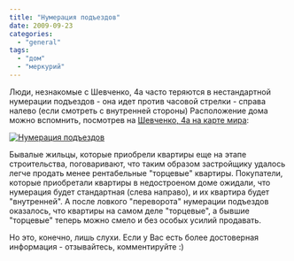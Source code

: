 ```yaml
---
title: "Нумерация подъездов"
date: 2009-09-23
categories: 
  - "general"
tags: 
  - "дом"
  - "меркурий"
---
```


Люди, незнакомые с Шевченко, 4а часто теряются в нестандартной нумерации подъездов - она идет против часовой стрелки - справа налево (если смотреть с внутренней стороны) Расположение дома можно вспомнить, посмотрев на [Шевченко, 4а на карте мира](http://shevchenko4a.brovary.org/house-on-world-map/):

[![Нумерация подъездов](http://shevchenko4a.brovary.org/wp-content/uploads/2009/09/2009-09-23_1823-300x187.jpg "Нумерация подъездов")](http://shevchenko4a.brovary.org/wp-content/uploads/2009/09/2009-09-23_1823.jpg "Нумерация подъездов")

Бывалые жильцы, которые приобрели квартиры еще на этапе строительства, поговаривают, что <!--more-->таким образом застройщику удалось легче продать менее рентабельные "торцевые" квартиры. Покупатели, которые приобретали квартиры в недостроеном доме ожидали, что нумерация будет стандартная (слева направо), и их квартира будет "внутренней". А после ловкого "переворота" нумерации подъездов оказалось, что квартиры на самом деле "торцевые", а бывшие "торцевые" теперь можно смело и без особых усилий продавать.

Но это, конечно, лишь слухи. Если у Вас есть более достоверная информация - отзывайтесь, комментируйте :)
